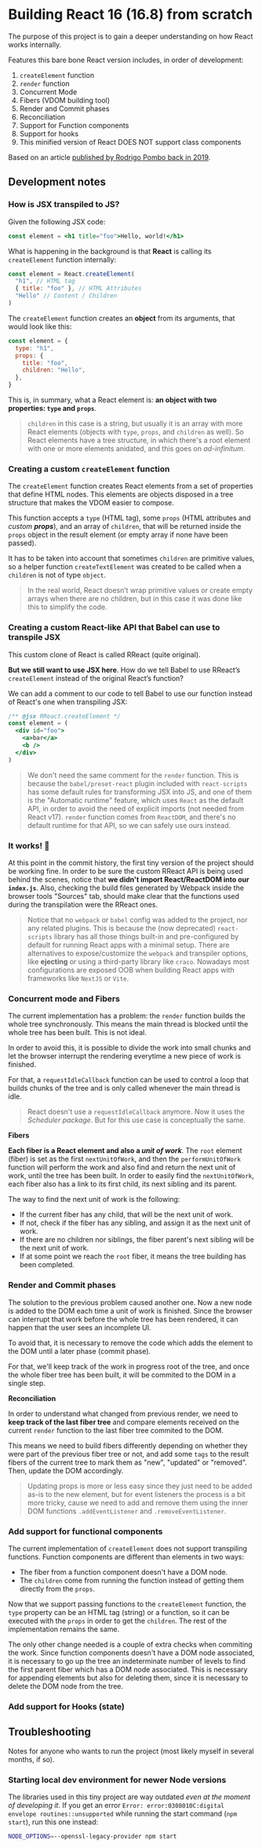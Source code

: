 # Building React 16 (16.8) from scratch

The purpose of this project is to gain a deeper understanding on how React works internally.

Features this bare bone React version includes, in order of development:

1. `createElement` function
2. `render` function
3. Concurrent Mode
4. Fibers (VDOM building tool)
5. Render and Commit phases
6. Reconciliation
7. Support for Function components
8. Support for hooks
9. This minified version of React DOES NOT support class components

Based on an article [published by Rodrigo Pombo back in 2019](https://pomb.us/build-your-own-react/).

## Development notes

### How is JSX transpiled to JS?

Given the following JSX code:

```jsx
const element = <h1 title="foo">Hello, world!</h1>
```

What is happening in the background is that **React** is calling its `createElement` function internally:

```js
const element = React.createElement(
  "h1", // HTML tag
  { title: "foo" }, // HTML Attributes
  "Hello" // Content / Children
)
```

The `createElement` function creates an **object** from its arguments, that would look like this:

```js
const element = {
  type: "h1",
  props: {
    title: "foo",
    children: "Hello",
  },
}
```

This is, in summary, what a React element is: **an object with two properties: `type` and `props`**.

> `children` in this case is a string, but usually it is an array with more React elements (objects with `type`, `props`, and `children` as well). So React elements have a tree structure, in which there's a root element with one or more elements anidated, and this goes on _ad-infinitum_.

### Creating a custom `createElement` function

The `createElement` function creates React elements from a set of properties that define HTML nodes. This elements are objects disposed in a tree structure that makes the VDOM easier to compose.

This function accepts a `type` (HTML tag), some `props` (HTML attributes and _custom **props**_), and an array of `children`, that will be returned inside the `props` object in the result element (or empty array if none have been passed).

It has to be taken into account that sometimes `children` are primitive values, so a helper function `createTextElement` was created to be called when a `children` is not of type `object`.

> In the real world, React doesn’t wrap primitive values or create empty arrays when there are no children, but in this case it was done like this to simplify the code.

### Creating a custom React-like API that Babel can use to transpile JSX

This custom clone of React is called RReact (quite original).

**But we still want to use JSX here**. How do we tell Babel to use RReact’s `createElement` instead of the original React’s function?

We can add a comment to our code to tell Babel to use our function instead of React's one when transpiling JSX:

```jsx
/** @jsx RReact.createElement */
const element = (
  <div id="foo">
    <a>bar</a>
    <b />
  </div>
)
```

> We don't need the same comment for the `render` function. This is because the `babel/preset-react` plugin included with `react-scripts` has some default rules for transforming JSX into JS, and one of them is the "Automatic runtime" feature, which uses `React` as the default API, in order to avoid the need of explicit imports (not needed from React v17). `render` function comes from `ReactDOM`, and there's no default runtime for that API, so we can safely use ours instead.

### It works! 🤖

At this point in the commit history, the first tiny version of the project should be working fine. In order to be sure the custom RReact API is being used behind the scenes, notice that **we didn't import React/ReactDOM into our `index.js`**. Also, checking the build files generated by Webpack inside the browser tools "Sources" tab, should make clear that the functions used during the transpilation were the RReact ones.

> Notice that no `webpack` or `babel` config was added to the project, nor any related plugins. This is because the (now deprecated) `react-scripts` library has all those things built-in and pre-configured by default for running React apps with a minimal setup. There are alternatives to expose/customize the `webpack` and transpiler options, like **ejecting** or using a third-party library like `craco`. Nowadays most configurations are exposed OOB when building React apps with frameworks like `NextJS` or `Vite`.

### Concurrent mode and Fibers

The current implementation has a problem: the `render` function builds the whole tree synchronously. This means the main thread is blocked until the whole tree has been built. This is not ideal.

In order to avoid this, it is possible to divide the work into small chunks and let the browser interrupt the rendering everytime a new piece of work is finished.

For that, a `requestIdleCallback` function can be used to control a loop that builds chunks of the tree and is only called whenever the main thread is idle.

> React doesn't use a `requestIdleCallback` anymore. Now it uses the _Scheduler package_. But for this use case is conceptually the same.

**Fibers**

**Each fiber is a React element and also a _unit of work_**. The `root` element (fiber) is set as the first `nextUnitOfWork`, and then the `performUnitOfWork` function will perform the work and also find and return the next unit of work, until the tree has been built. In order to easily find the `nextUnitOfWork`, each fiber also has a link to its first child, its next sibling and its parent.

The way to find the next unit of work is the following:

- If the current fiber has any child, that will be the next unit of work.
- If not, check if the fiber has any sibling, and assign it as the next unit of work.
- If there are no children nor siblings, the fiber parent's next sibling will be the next unit of work.
- If at some point we reach the `root` fiber, it means the tree building has been completed.

### Render and Commit phases

The solution to the previous problem caused another one. Now a new node is added to the DOM each time a unit of work is finished. Since the browser can interrupt that work before the whole tree has been rendered, it can happen that the user sees an incomplete UI.

To avoid that, it is necessary to remove the code which adds the element to the DOM until a later phase (commit phase).

For that, we'll keep track of the work in progress root of the tree, and once the whole fiber tree has been built, it will be commited to the DOM in a single step.

**Reconciliation**

In order to understand what changed from previous render, we need to **keep track of the last fiber tree** and compare elements received on the current `render` function to the last fiber tree commited to the DOM.

This means we need to build fibers differently depending on whether they were part of the previous fiber tree or not, and add some `tags` to the result fibers of the current tree to mark them as "new", "updated" or "removed". Then, update the DOM accordingly.

> Updating props is more or less easy since they just need to be added as-is to the new element, but for event listeners the process is a bit more tricky, cause we need to add and remove them using the inner DOM functions `.addEventListener` and `.removeEventListener`.

### Add support for functional components

The current implementation of `createElement` does not support transpiling functions. Function components are different than elements in two ways:

- The fiber from a function component doesn't have a DOM node.
- The `children` come from running the function instead of getting them directly from the `props`.

Now that we support passing functions to the `createElement` function, the `type` property can be an HTML tag (string) or a function, so it can be executed with the `props` in order to get the `children`. The rest of the implementation remains the same.

The only other change needed is a couple of extra checks when commiting the work. Since function components doesn't have a DOM node associated, it is necessary to go up the tree an indeterminate number of levels to find the first parent fiber which has a DOM node associated. This is necessary for appending elements but also for deleting them, since it is necessary to delete the DOM node from the tree.

### Add support for Hooks (state)

## Troubleshooting

Notes for anyone who wants to run the project (most likely myself in several months, if so).

### Starting local dev environment for newer Node versions

The libraries used in this tiny project are way outdated _even at the moment of developing it_. If you get an error `Error: error:0308010C:digital envelope routines::unsupported` while running the start command (`npm start`), run this one instead:

```bash
NODE_OPTIONS=--openssl-legacy-provider npm start
```
